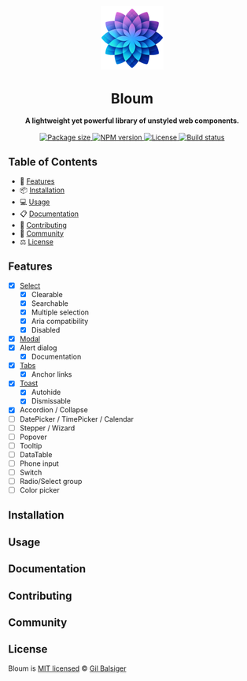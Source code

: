 <div align="center">
    <a href="https://www.bloum.dev">
        <img src="https://raw.githubusercontent.com/balsigergil/bloum/main/docs/static/img/bloum_logo.png" height="128" alt="logo">
    </a>
    <h1>Bloum</h1>
    <strong>A lightweight yet powerful library of unstyled web components.</strong>
    <br>
    <br>
    <div align="center">
        <a aria-label="Bundlephobia" href="https://bundlephobia.com/package/bloum">
          <img alt="Package size" src="https://img.shields.io/bundlephobia/minzip/bloum?style=for-the-badge">
        </a>
        <a aria-label="NPM version" href="https://www.npmjs.com/package/bloum">
          <img alt="NPM version" src="https://img.shields.io/npm/v/bloum?style=for-the-badge">
        </a>
        <a aria-label="License" href="https://github.com/balsigergil/bloum/blob/main/LICENSE">
          <img alt="License" src="https://img.shields.io/npm/l/bloum?style=for-the-badge">
        </a>
        <a aria-label="Build status" href="https://github.com/balsigergil/bloum/actions/workflows/quality.yml">
          <img alt="Build status" src="https://img.shields.io/github/actions/workflow/status/balsigergil/bloum/quality.yml?style=for-the-badge&label=tests">
        </a>
    </div>
</div>

## Table of Contents

- 🚀 [Features](#features)
- 📦 [Installation](#installation)
- 💻 [Usage](#usage)
- 📋 [Documentation](#documentation)
- 📝 [Contributing](#contributing)
- 💬 [Community](#community)
- ⚖️ [License](#license)

## Features

- [x] [Select](https://www.bloum.dev/docs/components/select)
  - [x] Clearable
  - [x] Searchable
  - [x] Multiple selection
  - [x] Aria compatibility
  - [x] Disabled
- [x] [Modal](https://www.bloum.dev/docs/components/modal)
- [x] Alert dialog
  - [x] Documentation
- [x] [Tabs](https://www.bloum.dev/docs/components/tabs)
  - [x] Anchor links
- [x] [Toast](https://www.bloum.dev/docs/components/toast)
  - [x] Autohide
  - [x] Dismissable
- [x] Accordion / Collapse
- [ ] DatePicker / TimePicker / Calendar
- [ ] Stepper / Wizard
- [ ] Popover
- [ ] Tooltip
- [ ] DataTable
- [ ] Phone input
- [ ] Switch
- [ ] Radio/Select group
- [ ] Color picker

## Installation

## Usage

## Documentation

## Contributing

## Community

## License

Bloum is [MIT licensed](./LICENSE) &copy; [Gil Balsiger](https://github.com/balsigergil)
